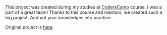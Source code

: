This project was created during my studies at [CodersCamp](https://www.coderscamp.edu.pl/) course. I was a part of a great team! 
Thanks to this course and mentors, we created such a big project. And put your knowledges into practice.

Original project is [here](https://github.com/DariuszKny/Coderscamp2021-WebDevelopmentBasic-ECO.app). 
